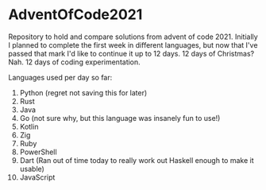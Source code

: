 # AdventOfCode2021
Repository to hold and compare solutions from advent of code 2021. Initially I planned to complete the first week in different languages, but now that I've passed that mark I'd like to continue it up to 12 days. 12 days of Christmas? Nah. 12 days of coding experimentation.

Languages used per day so far:
1. Python (regret not saving this for later)
2. Rust
3. Java
4. Go (not sure why, but this language was insanely fun to use!)
5. Kotlin
6. Zig
7. Ruby
8. PowerShell
9. Dart (Ran out of time today to really work out Haskell enough to make it usable)
10. JavaScript
